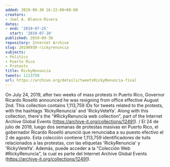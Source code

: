 ```yaml
---
added: 2019-09-30 16:22:00+00:00
creators:
- Joel A. Blanco-Rivera
dates:
- end: '2019-07-25'
  start: '2019-07-10'
published: 2019-09-30
repository: Internet Archive
slug: 20190930-rickyrenuncia
subjects:
- Politics
- Puerto Rico
- Protests
title: RickyRenuncia
tweets: 1113759
url: https://archive.org/details/tweetsRickyRenuncia-final
---
```


On July 24, 2019, after two weeks of mass protests in Puerto Rico, Governor Ricardo Roselló announced he was resigning from office effective August 2nd. This collection contains 1,113,759 IDs for tweets related to the protests, with the hashtags 'RickyRenuncia' and 'RickyVeteYa'.  Along with this collection, there's the "#RickyRenuncia web collection", part of the Internet Archive Global Events (https://archive-it.org/collections/12491). / El 24 de julio de 2019, luego dos semanas de protestas masivas en Puerto Rico, el gobernador Ricardo Roselló anunció que renunciaba a su puesto efectivo el 2 de agosto. Esta colección contiene 1,113,759 identificadores de tuits relacionados a las protestas, con las etiquetas 'RickyRenuncia' y 'RickyVeteYa'. Además, puede acceder a la "Colección Web #RickyRenuncia", la cual es parte del Internet Archive Global Events (https://archive-it.org/collections/12491).

